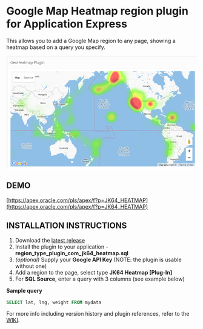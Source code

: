 # Google Map Heatmap region plugin for Application Express #

This allows you to add a Google Map region to any page, showing a heatmap based on a query you specify. 

![plugin-heatmap-preview.png](https://raw.githubusercontent.com/jeffreykemp/jk64-plugin-heatmap/master/plugin-heatmap-preview.png)

## DEMO ##

[https://apex.oracle.com/pls/apex/f?p=JK64_HEATMAP](https://apex.oracle.com/pls/apex/f?p=JK64_HEATMAP)

## INSTALLATION INSTRUCTIONS ##

1. Download the [latest release](https://github.com/jeffreykemp/jk64-plugin-heatmap/releases/latest)
2. Install the plugin to your application - **region_type_plugin_com_jk64_heatmap.sql**
3. *(optional)* Supply your **Google API Key** (NOTE: the plugin is usable without one)
4. Add a region to the page, select type **JK64 Heatmap [Plug-In]**
5. For **SQL Source**, enter a query with 3 columns (see example below)

**Sample query**

```sql
SELECT lat, lng, weight FROM mydata
```

For more info including version history and plugin references, refer to the [WIKI](https://github.com/jeffreykemp/jk64-plugin-heatmap/wiki).

